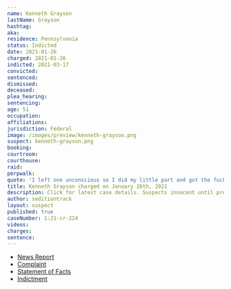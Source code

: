 ```yaml
---
name: Kenneth Grayson
lastName: Grayson
hashtag:
aka:
residence: Pennsylvania
status: Indicted
date: 2021-01-26
charged: 2021-01-26
indicted: 2021-03-17
convicted: 
sentenced: 
dismissed: 
deceased:
plea_hearing:
sentencing:
age: 51
occupation:
affiliations:
jurisdiction: Federal
image: /images/preview/kenneth-grayson.png
suspect: kenneth-grayson.png
booking:
courtroom:
courthouse:
raid:
perpwalk:
quote: 'I left one unconscious so I did my little part and got the fuck out before I got arrested'
title: Kenneth Grayson charged on January 26th, 2021
description: Click for latest case details. Suspects innocent until proven guilty.
author: seditiontrack
layout: suspect
published: true
caseNumber: 1:21-cr-224
videos:
charges:
sentence:
---
```

- [News Report](https://www.post-gazette.com/news/crime-courts/2021/01/26/Bridgeville-kenneth-grayson-charged-connection-Capitol-riot-insurrection/stories/202101260151)
- [Complaint](https://www.justice.gov/opa/page/file/1360506/download)
- [Statement of Facts](https://www.justice.gov/opa/page/file/1360506/download)
- [Indictment](https://www.justice.gov/usao-dc/case-multi-defendant/file/1379271/download)

